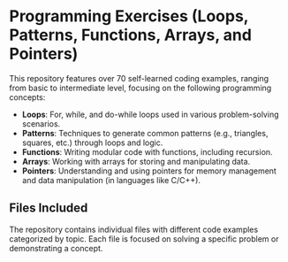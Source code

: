 # Programming Exercises (Loops, Patterns, Functions, Arrays, and Pointers)

This repository features over 70 self-learned coding examples, ranging from basic to intermediate level, focusing on the following programming concepts:

- **Loops**: For, while, and do-while loops used in various problem-solving scenarios.
- **Patterns**: Techniques to generate common patterns (e.g., triangles, squares, etc.) through loops and logic.
- **Functions**: Writing modular code with functions, including recursion.
- **Arrays**: Working with arrays for storing and manipulating data.
- **Pointers**: Understanding and using pointers for memory management and data manipulation (in languages like C/C++).

## Files Included

The repository contains individual files with different code examples categorized by topic. Each file is focused on solving a specific problem or demonstrating a concept.

